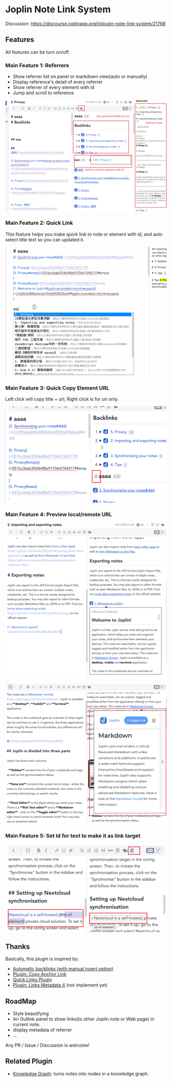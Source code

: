 # Joplin Note Link System

Discussion: https://discourse.joplinapp.org/t/plugin-note-link-system/21768

## Features

All features can be turn on/off.

### Main Feature 1: Referrers

- Show referrer list on panel or markdown view(auto or manually)
- Display reference's detail of every referrer
- Show referrer of every element with id
- Jump and scroll to reference

![](./doc/referrer.png)

### Main Feature 2: Quick Link

This feature helps you make quick link to note or element with id, and auto select title text so you can updated it.

![](./doc/quick-link.gif)

### Main Feature 3: Quick Copy Element URL

Left click will copy title + url; Right click is for url only.

![](./doc/quick-copy.png)

### Main Feature 4: Preview local/remote URL

![](./doc/preview-local.png)

![](./doc/preview-remote.png)

### Main Feature 5: Set Id for text to make it as link target

![](./doc/set-id.png)

## Thanks

Basically, this plugin is inspired by:

- [Automatic backlinks (with manual insert option)](https://discourse.joplinapp.org/t/automatic-backlinks-with-manual-insert-option/13632)
- [Plugin: Copy Anchor Link](https://discourse.joplinapp.org/t/plugin-copy-anchor-link/21690)
- [Quick Links Plugin](https://discourse.joplinapp.org/t/quick-links-plugin/14214)
- [Plugin: Links Metadata 4](https://discourse.joplinapp.org/t/plugin-links-metadata/14915) (not implement yet)

## RoadMap

- Style beautifying
- An Outlink panel to show links(to other Joplin note or Web page) in current note.
- display metadata of referrer
- ...

Any PR / Issue / Discussion is welcome!

## Related Plugin

- [Knowledge Graph](https://github.com/agerardin/joplin-plugin-knowledge-graph): turns notes into nodes in a knowledge graph.
